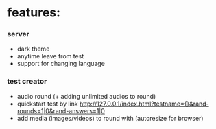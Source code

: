# features:

### server

- dark theme
- anytime leave from test
- support for changing language

### test creator

- audio round (+ adding unlimited audios to round)
- quickstart test by link http://127.0.0.1/index.html?testname={}&rand-rounds=1|0&rand-answers=1|0
- add media (images/videos) to round with (autoresize for browser)
